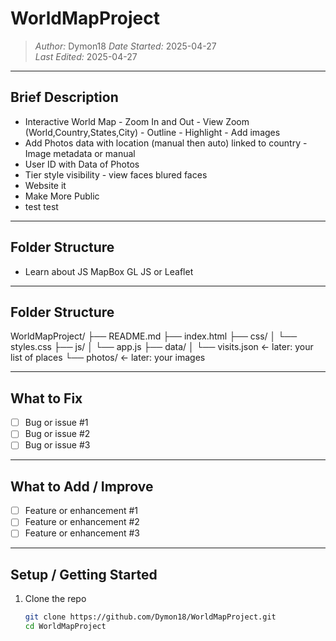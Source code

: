 # WorldMapProject

> *Author:* Dymon18 
> *Date Started:* 2025-04-27  
> *Last Edited:* 2025-04-27  

---

## Brief Description

- Interactive World Map - Zoom In and Out - View Zoom (World,Country,States,City) - Outline - Highlight - Add images
- Add Photos data with location (manual then auto) linked to country - Image metadata or manual
- User ID with Data of Photos
- Tier style visibility - view faces blured faces
- Website it
- Make More Public
- test test
---

## Folder Structure
- Learn about JS MapBox GL JS or Leaflet
---

## Folder Structure
WorldMapProject/
├── README.md
├── index.html
├── css/
│   └── styles.css
├── js/
│   └── app.js
├── data/
│   └── visits.json     ← later: your list of places
└── photos/             ← later: your images

---

## What to Fix

- [ ] Bug or issue #1  
- [ ] Bug or issue #2  
- [ ] Bug or issue #3  

---

## What to Add / Improve

- [ ] Feature or enhancement #1  
- [ ] Feature or enhancement #2  
- [ ] Feature or enhancement #3  

---

## Setup / Getting Started

1. Clone the repo  
   ```bash
   git clone https://github.com/Dymon18/WorldMapProject.git
   cd WorldMapProject

